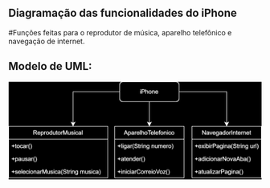 ## Diagramação das funcionalidades do iPhone
#Funções feitas para o reprodutor de música, aparelho telefônico e navegação de internet.

## Modelo de UML:

![ ](diagrama/UML_iPhone.drawio.svg)
